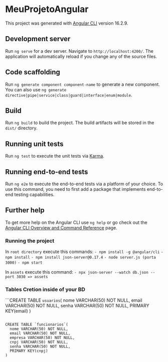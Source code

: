 # MeuProjetoAngular

This project was generated with [Angular CLI](https://github.com/angular/angular-cli) version 16.2.9.

## Development server

Run `ng serve` for a dev server. Navigate to `http://localhost:4200/`. The application will automatically reload if you change any of the source files.

## Code scaffolding

Run `ng generate component component-name` to generate a new component. You can also use `ng generate directive|pipe|service|class|guard|interface|enum|module`.

## Build

Run `ng build` to build the project. The build artifacts will be stored in the `dist/` directory.

## Running unit tests

Run `ng test` to execute the unit tests via [Karma](https://karma-runner.github.io).

## Running end-to-end tests

Run `ng e2e` to execute the end-to-end tests via a platform of your choice. To use this command, you need to first add a package that implements end-to-end testing capabilities.

## Further help

To get more help on the Angular CLI use `ng help` or go check out the [Angular CLI Overview and Command Reference](https://angular.io/cli) page.


### Running the project

In `root directory` execute this commands:
 `- npm install -g @angular/cli`
 `- npm install`
 `- npm install json-server@0.17.4`
 `- node server.js (porta 3000)`
 `- npm start`

In `assets` execute this command:
 `- npx json-server --watch db.json --port 3030 => assets`

### Tables Cretion inside of your BD

```CREATE TABLE `usuarios`(
nome VARCHAR(50) NOT NULL,
email VARCHAR(50) NOT NULL,
senha VARCHAR(50) NOT NULL,
PRIMARY KEY(email)
)
```

CREATE TABLE `funcionarios`(
  nome VARCHAR(50) NOT NULL,
  email VARCHAR(50) NOT NULL,
  empresa VARCHAR(50) NOT NULL,
  cnpj VARCHAR(50) NOT NULL,
  senha VARCHAR(50) NOT NULL,
  PRIMARY KEY(cnpj)
)